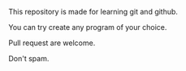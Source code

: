 This repository is made for learning git and github.

You can try create any program of your choice.

Pull request are welcome.

Don't spam.
